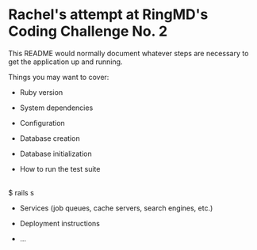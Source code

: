 # Rachel's attempt at RingMD's Coding Challenge No. 2

This README would normally document whatever steps are necessary to get the
application up and running.

Things you may want to cover:

* Ruby version

* System dependencies

* Configuration

* Database creation

* Database initialization

* How to run the test suite
<br>
$ rails s

* Services (job queues, cache servers, search engines, etc.)

* Deployment instructions

* ...
